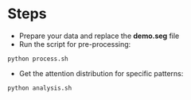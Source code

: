 # Steps
* Prepare your data and replace the **demo.seg** file
* Run the script for pre-processing:
```
python process.sh
```
* Get the attention distribution for specific patterns:
```
python analysis.sh
```